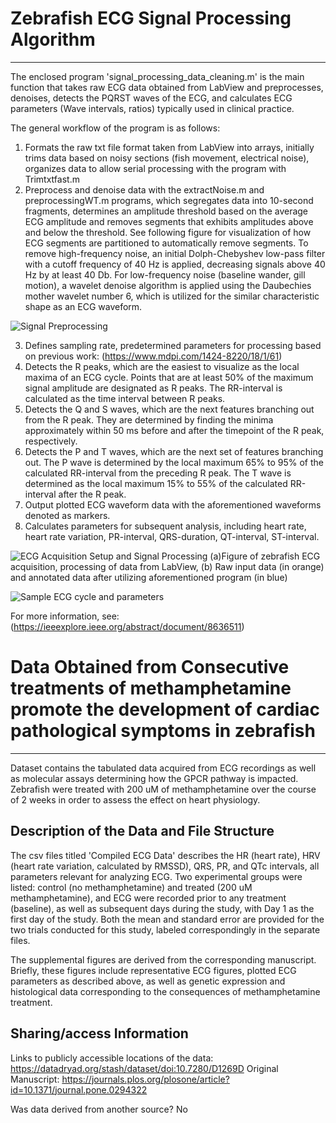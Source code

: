 # Zebrafish ECG Signal Processing Algorithm
---

The enclosed program 'signal_processing_data_cleaning.m' is the main function that takes raw ECG data obtained from LabView and preprocesses, denoises, detects the PQRST waves of the ECG, and calculates ECG parameters (Wave intervals, ratios) typically used in clinical practice. 

The general workflow of the program is as follows:
1. Formats the raw txt file format taken from LabView into arrays, initially trims data based on noisy sections (fish movement, electrical noise), organizes data to allow serial processing with the program with Trimtxtfast.m
2. Preprocess and denoise data with the extractNoise.m and preprocessingWT.m programs, which segregates data into 10-second fragments, determines an amplitude threshold based on the average ECG amplitude and removes segments that exhibits amplitudes above and below the threshold. See following figure for visualization of how ECG segments are partitioned to automatically remove segments. To remove high-frequency noise, an initial Dolph-Chebyshev low-pass filter with a cutoff frequency of 40 Hz is applied, decreasing signals above 40 Hz by at least 40 Db. For low-frequency noise (baseline wander, gill motion), a wavelet denoise algorithm is applied using the Daubechies mother wavelet number 6, which is utilized for the similar characteristic shape as an ECG waveform.

![Signal Preprocessing](https://ieeexplore.ieee.org/mediastore_new/IEEE/content/media/7361/8706548/8636511/le3-2897789-large.gif)

3. Defines sampling rate, predetermined parameters for processing based on previous work: (https://www.mdpi.com/1424-8220/18/1/61)
4. Detects the R peaks, which are the easiest to visualize as the local maxima of an ECG cycle. Points that are at least 50% of the maximum signal amplitude are designated as R peaks. The RR-interval is calculated as the time interval between R peaks.
5. Detects the Q and S waves, which are the next features branching out from the R peak. They are determined by finding the minima approximately within 50 ms before and after the timepoint of the R peak, respectively.
6. Detects the P and T waves, which are the next set of features branching out. The P wave is determined by the local maximum 65% to 95% of the calculated RR-interval from the preceding R peak. The T wave is determined as the local maximum 15% to 55% of the calculated RR-interval after the R peak.
7. Output plotted ECG waveform data with the aforementioned waveforms denoted as markers.
8. Calculates parameters for subsequent analysis, including heart rate, heart rate variation, PR-interval, QRS-duration, QT-interval, ST-interval.

![ECG Acquisition Setup and Signal Processing](https://i.postimg.cc/0jdsVZNm/Figure1-Meth-Final.png)
(a)Figure of zebrafish ECG acquisition, processing of data from LabView, (b) Raw input data (in orange) and annotated data after utilizing aforementioned program (in blue)

![Sample ECG cycle and parameters](https://i.postimg.cc/Hs6Gjr8p/5.jpg)

For more information, see: (https://ieeexplore.ieee.org/abstract/document/8636511)
# Data Obtained from Consecutive treatments of methamphetamine promote the development of cardiac pathological symptoms in zebrafish
---

Dataset contains the tabulated data acquired from ECG recordings as well as molecular assays determining how the GPCR pathway is impacted. Zebrafish were treated with 200 uM of methamphetamine over the course of 2 weeks in order to assess the effect on heart physiology.


## Description of the Data and File Structure

The csv files titled 'Compiled ECG Data' describes the HR (heart rate), HRV (heart rate variation, calculated by RMSSD), QRS, PR, and QTc intervals, all parameters relevant for analyzing ECG. Two experimental groups were listed: control (no methamphetamine) and treated (200 uM methamphetamine), and ECG were recorded prior to any treatment (baseline), as well as subsequent days during the study, with Day 1 as the first day of the study. Both the mean and standard error are provided for the two trials conducted for this study, labeled correspondingly in the separate files. 

The supplemental figures are derived from the corresponding manuscript. Briefly, these figures include representative ECG figures, plotted ECG parameters as described above, as well as genetic expression and histological data corresponding to the consequences of methamphetamine treatment.






## Sharing/access Information

Links to publicly accessible locations of the data: https://datadryad.org/stash/dataset/doi:10.7280/D1269D
Original Manuscript: https://journals.plos.org/plosone/article?id=10.1371/journal.pone.0294322

Was data derived from another source?
No

